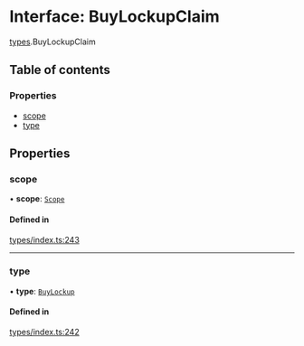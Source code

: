# Interface: BuyLockupClaim

[types](../wiki/types).BuyLockupClaim

## Table of contents

### Properties

- [scope](../wiki/types.BuyLockupClaim#scope)
- [type](../wiki/types.BuyLockupClaim#type)

## Properties

### scope

• **scope**: [`Scope`](../wiki/types.Scope)

#### Defined in

[types/index.ts:243](https://github.com/PolymathNetwork/polymesh-sdk/blob/c6fe1be3/src/types/index.ts#L243)

___

### type

• **type**: [`BuyLockup`](../wiki/types.ClaimType#buylockup)

#### Defined in

[types/index.ts:242](https://github.com/PolymathNetwork/polymesh-sdk/blob/c6fe1be3/src/types/index.ts#L242)
